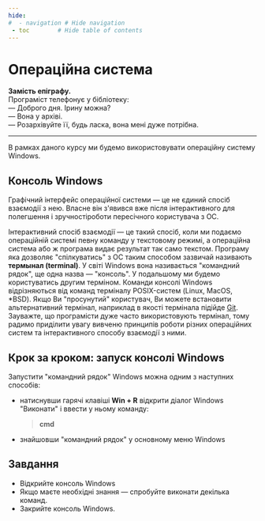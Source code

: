 ```yaml
---
hide:
#  - navigation # Hide navigation
 - toc        # Hide table of contents
---
```


# Операційна система

**Замість епіграфу.**  
Програміст телефонує у бібліотеку:  
— Доброго дня. Ірину можна?  
— Вона у архіві.  
— Розархівуйте її, будь ласка, вона мені дуже потрібна.

-----

В рамках даного курсу ми будемо використовувати операційну систему Windows.

## Консоль Windows
Графічний інтерфейс операційної системи — це не єдиний спосіб взаємодії з нею. 
Власне він з'явився вже після інтерактивного для полегшення і зручностіроботи пересічного користувача з ОС.

Інтерактивний спосіб взаємодії — це такий спосіб, коли ми подаємо операційній системі певну команду у текстовому режимі, а операційна система або ж програма видає результат так само текстом. 
Програму яка дозволяє "спілкуватись" з ОС таким способом зазвичай називають **термынал (terminal)**. У світі Windows вона називається "командний рядок", ще одна назва — "консоль". У подальшому ми будемо користуватись другим терміном.
Команди консолі Windows відрізняються від команд терміналу POSIX-систем (Linux, MacOS, *BSD). Якщо Ви "просунутий" користувач, Ви можете встановити альтернативний термінал, наприклад в якості термінала підійде [Git](https://git-scm.com/download/win).
Зауважте, що програмісти дуже часто використовують термінал, тому радимо приділити увагу вивченю принципів роботи різних операційних систем та інтерактивного способу взаємодії з ними.

## Крок за кроком: запуск консолі Windows
Запустити "командний рядок" Windows можна одним з наступних способів:

  - натиснувши гарячі клавіші **Win + R** відкрити діалог Windows "Виконати" і ввести у ньому команду: 
	
	>**cmd**

  - знайшовши "командний рядок" у основному меню Windows

  
## Завдання

- Відкрийте консоль Windows
- Якщо маєте необхідні знання — спробуйте виконати декілька команд.
- Закрийте консоль Windows.
